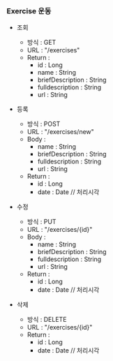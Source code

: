 ### Exercise 운동

* 조회

    - 방식 : GET 
    - URL : "/exercises"
    - Return :
        - id : Long
        - name : String
        - briefDescription : String
        - fulldescription : String
        - url : String

* 등록

    - 방식 : POST 
    - URL : "/exercises/new"
    - Body : 
        - name : String
        - briefDescription : String
        - fulldescription : String
        - url : String
    - Return :
        - id : Long 
        - date : Date // 처리시각 

* 수정

    - 방식 : PUT 
    - URL : "/exercises/{id}"
    - Body : 
        - name : String
        - briefDescription : String
        - fulldescription : String
        - url : String
    - Return :
        - id : Long 
        - date : Date // 처리시각 

* 삭제

    - 방식 : DELETE 
    - URL : "/exercises/{id}"
    - Return :
        - id : Long 
        - date : Date // 처리시각 
